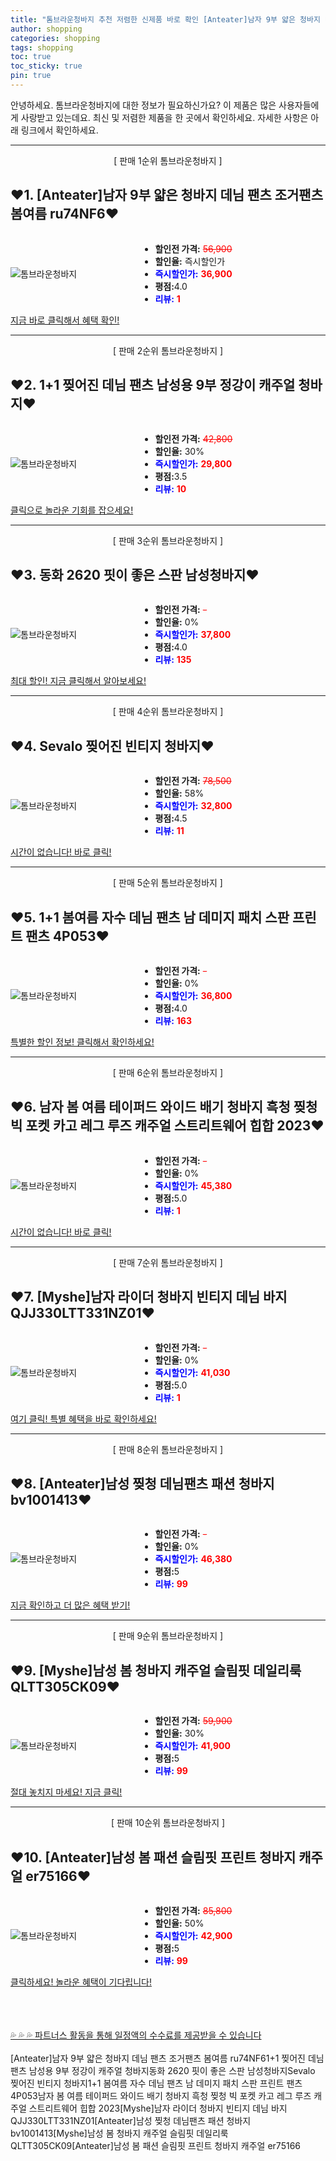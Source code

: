```yaml
---
title: "톰브라운청바지 추천 저렴한 신제품 바로 확인 [Anteater]남자 9부 얇은 청바지 데님"
author: shopping
categories: shopping
tags: shopping
toc: true
toc_sticky: true
pin: true
---
```

안녕하세요. 톰브라운청바지에 대한 정보가 필요하신가요?  이 제품은 많은 사용자들에게 사랑받고 있는데요. 최신 및 저렴한 제품을 한 곳에서 확인하세요. 자세한 사항은 아래 링크에서 확인하세요.

---
<p class="toplist" style="margin: 0 auto; display: block; width: fit-content;">[ 판매 1순위 톰브라운청바지 ]</p>

<h2><strong>❤️1. [Anteater]남자 9부 얇은 청바지 데님 팬츠 조거팬츠 봄여름 ru74NF6❤️</strong></h2>

<div style="display: flex; align-items: center;">
    <div style="flex: 0.4;">
        <img src="https://thumbnail9.coupangcdn.com/thumbnails/remote/230x230ex/image/vendor_inventory/e459/da18c0b5b06bf0d1a01ac5d49dd529c17630721810ed8f7a512531c4bfff.jpg" alt="톰브라운청바지" style="max-width: 100%;">
    </div>
    <div style="flex: 0.6; margin-left: 10px;">
        <ul>
            <li><strong>할인전 가격:</strong> <del style="color: red;">56,900</del></li>
            <li><strong>할인율:</strong> 즉시할인가</li>
            <li><span style='color:blue'><strong>즉시할인가:</strong></span> <span style='color:red'><strong>36,900</strong></span></li>
            <li><strong>평점:</strong>4.0</li>
            <li><span style='color:blue'><strong>리뷰:</strong></span> <span style='color:red'><strong>1</strong></span></li>
        </ul>
    </div>
</div>
<div class="center">
    <a href="https://selin100587001.github.io?lptag=AF9450613&subid=githubio&pageKey=7442873614&traceid=V0-153&itemId=19357884517&vendorItemId=86470937880" class="myButton">
        지금 바로 클릭해서 혜택 확인!
    </a>
</div>


---
<p class="toplist" style="margin: 0 auto; display: block; width: fit-content;">[ 판매 2순위 톰브라운청바지 ]</p>

<h2><strong>❤️2. 1+1 찢어진 데님 팬츠 남성용 9부 정강이 캐주얼 청바지❤️</strong></h2>

<div style="display: flex; align-items: center;">
    <div style="flex: 0.4;">
        <img src="https://thumbnail6.coupangcdn.com/thumbnails/remote/230x230ex/image/vendor_inventory/9e9d/fac4bc1093bf4b4cc42f2d59b68898d7ff58ad42f3996dac40cdb9276ea3.jpg" alt="톰브라운청바지" style="max-width: 100%;">
    </div>
    <div style="flex: 0.6; margin-left: 10px;">
        <ul>
            <li><strong>할인전 가격:</strong> <del style="color: red;">42,800</del></li>
            <li><strong>할인율:</strong> 30%</li>
            <li><span style='color:blue'><strong>즉시할인가:</strong></span> <span style='color:red'><strong>29,800</strong></span></li>
            <li><strong>평점:</strong>3.5</li>
            <li><span style='color:blue'><strong>리뷰:</strong></span> <span style='color:red'><strong>10</strong></span></li>
        </ul>
    </div>
</div>
<div class="center">
    <a href="https://selin100587001.github.io?lptag=AF9450613&subid=githubio&pageKey=7344857196&traceid=V0-153&itemId=18886997339&vendorItemId=86015213267" class="myButton">
        클릭으로 놀라운 기회를 잡으세요!
    </a>
</div>


---
<p class="toplist" style="margin: 0 auto; display: block; width: fit-content;">[ 판매 3순위 톰브라운청바지 ]</p>

<h2><strong>❤️3. 동화 2620 핏이 좋은 스판 남성청바지❤️</strong></h2>

<div style="display: flex; align-items: center;">
    <div style="flex: 0.4;">
        <img src="https://thumbnail7.coupangcdn.com/thumbnails/remote/230x230ex/image/vendor_inventory/images/2018/02/06/17/7/62339b1b-5506-4e75-8bb6-700a5cb6f504.jpg" alt="톰브라운청바지" style="max-width: 100%;">
    </div>
    <div style="flex: 0.6; margin-left: 10px;">
        <ul>
            <li><strong>할인전 가격:</strong> <del style="color: red;">-</del></li>
            <li><strong>할인율:</strong> 0%</li>
            <li><span style='color:blue'><strong>즉시할인가:</strong></span> <span style='color:red'><strong>37,800</strong></span></li>
            <li><strong>평점:</strong>4.0</li>
            <li><span style='color:blue'><strong>리뷰:</strong></span> <span style='color:red'><strong>135</strong></span></li>
        </ul>
    </div>
</div>
<div class="center">
    <a href="https://selin100587001.github.io?lptag=AF9450613&subid=githubio&pageKey=288840948&traceid=V0-153&itemId=914571733&vendorItemId=5283750844" class="myButton">
        최대 할인! 지금 클릭해서 알아보세요!
    </a>
</div>


---
<p class="toplist" style="margin: 0 auto; display: block; width: fit-content;">[ 판매 4순위 톰브라운청바지 ]</p>

<h2><strong>❤️4. Sevalo 찢어진 빈티지 청바지❤️</strong></h2>

<div style="display: flex; align-items: center;">
    <div style="flex: 0.4;">
        <img src="https://thumbnail8.coupangcdn.com/thumbnails/remote/230x230ex/image/vendor_inventory/e12e/12772fbc8aabb204aa6cdf94fb23ae121548418d748f81e431f95da1d5e6.jpg" alt="톰브라운청바지" style="max-width: 100%;">
    </div>
    <div style="flex: 0.6; margin-left: 10px;">
        <ul>
            <li><strong>할인전 가격:</strong> <del style="color: red;">78,500</del></li>
            <li><strong>할인율:</strong> 58%</li>
            <li><span style='color:blue'><strong>즉시할인가:</strong></span> <span style='color:red'><strong>32,800</strong></span></li>
            <li><strong>평점:</strong>4.5</li>
            <li><span style='color:blue'><strong>리뷰:</strong></span> <span style='color:red'><strong>11</strong></span></li>
        </ul>
    </div>
</div>
<div class="center">
    <a href="https://selin100587001.github.io?lptag=AF9450613&subid=githubio&pageKey=6372528220&traceid=V0-153&itemId=13504463254&vendorItemId=82213677864" class="myButton">
        시간이 없습니다! 바로 클릭!
    </a>
</div>


---
<p class="toplist" style="margin: 0 auto; display: block; width: fit-content;">[ 판매 5순위 톰브라운청바지 ]</p>

<h2><strong>❤️5. 1+1 봄여름 자수 데님 팬츠 남 데미지 패치 스판 프린트 팬츠 4P053❤️</strong></h2>

<div style="display: flex; align-items: center;">
    <div style="flex: 0.4;">
        <img src="https://thumbnail9.coupangcdn.com/thumbnails/remote/230x230ex/image/vendor_inventory/5032/158b2827e8b7e178beae0a498ad4ed49aded59ab1781026003d57b505fd0.png" alt="톰브라운청바지" style="max-width: 100%;">
    </div>
    <div style="flex: 0.6; margin-left: 10px;">
        <ul>
            <li><strong>할인전 가격:</strong> <del style="color: red;">-</del></li>
            <li><strong>할인율:</strong> 0%</li>
            <li><span style='color:blue'><strong>즉시할인가:</strong></span> <span style='color:red'><strong>36,800</strong></span></li>
            <li><strong>평점:</strong>4.0</li>
            <li><span style='color:blue'><strong>리뷰:</strong></span> <span style='color:red'><strong>163</strong></span></li>
        </ul>
    </div>
</div>
<div class="center">
    <a href="https://selin100587001.github.io?lptag=AF9450613&subid=githubio&pageKey=6370105977&traceid=V0-153&itemId=13488815916&vendorItemId=81418520531" class="myButton">
        특별한 할인 정보! 클릭해서 확인하세요!
    </a>
</div>


---
<p class="toplist" style="margin: 0 auto; display: block; width: fit-content;">[ 판매 6순위 톰브라운청바지 ]</p>

<h2><strong>❤️6. 남자 봄 여름 테이퍼드 와이드 배기 청바지 흑청 찢청 빅 포켓 카고 레그 루즈 캐주얼 스트리트웨어 힙합 2023❤️</strong></h2>

<div style="display: flex; align-items: center;">
    <div style="flex: 0.4;">
        <img src="https://thumbnail6.coupangcdn.com/thumbnails/remote/230x230ex/image/vendor_inventory/c13a/db3412e672b998619cc7ccaae948c9f630a8e3e51fbbd9701ae9622caa27.jpg" alt="톰브라운청바지" style="max-width: 100%;">
    </div>
    <div style="flex: 0.6; margin-left: 10px;">
        <ul>
            <li><strong>할인전 가격:</strong> <del style="color: red;">-</del></li>
            <li><strong>할인율:</strong> 0%</li>
            <li><span style='color:blue'><strong>즉시할인가:</strong></span> <span style='color:red'><strong>45,380</strong></span></li>
            <li><strong>평점:</strong>5.0</li>
            <li><span style='color:blue'><strong>리뷰:</strong></span> <span style='color:red'><strong>1</strong></span></li>
        </ul>
    </div>
</div>
<div class="center">
    <a href="https://selin100587001.github.io?lptag=AF9450613&subid=githubio&pageKey=7212631166&traceid=V0-153&itemId=18256932453&vendorItemId=90435799877" class="myButton">
        시간이 없습니다! 바로 클릭!
    </a>
</div>


---
<p class="toplist" style="margin: 0 auto; display: block; width: fit-content;">[ 판매 7순위 톰브라운청바지 ]</p>

<h2><strong>❤️7. [Myshe]남자 라이더 청바지 빈티지 데님 바지 QJJ330LTT331NZ01❤️</strong></h2>

<div style="display: flex; align-items: center;">
    <div style="flex: 0.4;">
        <img src="https://thumbnail8.coupangcdn.com/thumbnails/remote/230x230ex/image/vendor_inventory/d181/b1fa9f601de12071a9225fa95bf136904aea139cd58fd39aff302c004694.jpg" alt="톰브라운청바지" style="max-width: 100%;">
    </div>
    <div style="flex: 0.6; margin-left: 10px;">
        <ul>
            <li><strong>할인전 가격:</strong> <del style="color: red;">-</del></li>
            <li><strong>할인율:</strong> 0%</li>
            <li><span style='color:blue'><strong>즉시할인가:</strong></span> <span style='color:red'><strong>41,030</strong></span></li>
            <li><strong>평점:</strong>5.0</li>
            <li><span style='color:blue'><strong>리뷰:</strong></span> <span style='color:red'><strong>1</strong></span></li>
        </ul>
    </div>
</div>
<div class="center">
    <a href="https://selin100587001.github.io?lptag=AF9450613&subid=githubio&pageKey=6429494238&traceid=V0-153&itemId=13869644939&vendorItemId=90774893824" class="myButton">
        여기 클릭! 특별 혜택을 바로 확인하세요!
    </a>
</div>


---
<p class="toplist" style="margin: 0 auto; display: block; width: fit-content;">[ 판매 8순위 톰브라운청바지 ]</p>

<h2><strong>❤️8. [Anteater]남성 찢청 데님팬츠 패션 청바지 bv1001413❤️</strong></h2>

<div style="display: flex; align-items: center;">
    <div style="flex: 0.4;">
        <img src="https://thumbnail6.coupangcdn.com/thumbnails/remote/230x230ex/image/vendor_inventory/c6a3/48c56bb4bd4f1de926ba53dc3bac458193f1cedbc4e8a5cd6decfe6ed829.jpg" alt="톰브라운청바지" style="max-width: 100%;">
    </div>
    <div style="flex: 0.6; margin-left: 10px;">
        <ul>
            <li><strong>할인전 가격:</strong> <del style="color: red;">-</del></li>
            <li><strong>할인율:</strong> 0%</li>
            <li><span style='color:blue'><strong>즉시할인가:</strong></span> <span style='color:red'><strong>46,380</strong></span></li>
            <li><strong>평점:</strong>5</li>
            <li><span style='color:blue'><strong>리뷰:</strong></span> <span style='color:red'><strong>99</strong></span></li>
        </ul>
    </div>
</div>
<div class="center">
    <a href="https://selin100587001.github.io?lptag=AF9450613&subid=githubio&pageKey=7267708612&traceid=V0-153&itemId=18527733957&vendorItemId=85666231468" class="myButton">
        지금 확인하고 더 많은 혜택 받기!
    </a>
</div>


---
<p class="toplist" style="margin: 0 auto; display: block; width: fit-content;">[ 판매 9순위 톰브라운청바지 ]</p>

<h2><strong>❤️9. [Myshe]남성 봄 청바지 캐주얼 슬림핏 데일리룩 QLTT305CK09❤️</strong></h2>

<div style="display: flex; align-items: center;">
    <div style="flex: 0.4;">
        <img src="https://thumbnail9.coupangcdn.com/thumbnails/remote/230x230ex/image/vendor_inventory/865c/ab0047822e59dc635b10eb5cb1d8470d01d937ae0ba917f2c028a52c8759.jpg" alt="톰브라운청바지" style="max-width: 100%;">
    </div>
    <div style="flex: 0.6; margin-left: 10px;">
        <ul>
            <li><strong>할인전 가격:</strong> <del style="color: red;">59,900</del></li>
            <li><strong>할인율:</strong> 30%</li>
            <li><span style='color:blue'><strong>즉시할인가:</strong></span> <span style='color:red'><strong>41,900</strong></span></li>
            <li><strong>평점:</strong>5</li>
            <li><span style='color:blue'><strong>리뷰:</strong></span> <span style='color:red'><strong>99</strong></span></li>
        </ul>
    </div>
</div>
<div class="center">
    <a href="https://selin100587001.github.io?lptag=AF9450613&subid=githubio&pageKey=6377043254&traceid=V0-153&itemId=13531642856&vendorItemId=80785436337" class="myButton">
        절대 놓치지 마세요! 지금 클릭!
    </a>
</div>


---
<p class="toplist" style="margin: 0 auto; display: block; width: fit-content;">[ 판매 10순위 톰브라운청바지 ]</p>

<h2><strong>❤️10. [Anteater]남성 봄 패션 슬림핏 프린트 청바지 캐주얼 er75166❤️</strong></h2>

<div style="display: flex; align-items: center;">
    <div style="flex: 0.4;">
        <img src="https://thumbnail6.coupangcdn.com/thumbnails/remote/230x230ex/image/vendor_inventory/f4af/aa9076a46dc52a1ca12d8055052d04e8d614ff9bfbed1e9ff917f25a427f.jpg" alt="톰브라운청바지" style="max-width: 100%;">
    </div>
    <div style="flex: 0.6; margin-left: 10px;">
        <ul>
            <li><strong>할인전 가격:</strong> <del style="color: red;">85,800</del></li>
            <li><strong>할인율:</strong> 50%</li>
            <li><span style='color:blue'><strong>즉시할인가:</strong></span> <span style='color:red'><strong>42,900</strong></span></li>
            <li><strong>평점:</strong>5</li>
            <li><span style='color:blue'><strong>리뷰:</strong></span> <span style='color:red'><strong>99</strong></span></li>
        </ul>
    </div>
</div>
<div class="center">
    <a href="https://selin100587001.github.io?lptag=AF9450613&subid=githubio&pageKey=7250060147&traceid=V0-153&itemId=18440028222&vendorItemId=85581183598" class="myButton">
        클릭하세요! 놀라운 혜택이 기다립니다!
    </a>
</div>

<br><br><br>[💦 💦 💦 파트너스 활동을 통해 일정액의 수수료를 제공받을 수 있습니다](https://link.coupang.com/a/bcpT2c)<br><br>[Anteater]남자 9부 얇은 청바지 데님 팬츠 조거팬츠 봄여름 ru74NF61+1 찢어진 데님 팬츠 남성용 9부 정강이 캐주얼 청바지동화 2620 핏이 좋은 스판 남성청바지Sevalo 찢어진 빈티지 청바지1+1 봄여름 자수 데님 팬츠 남 데미지 패치 스판 프린트 팬츠 4P053남자 봄 여름 테이퍼드 와이드 배기 청바지 흑청 찢청 빅 포켓 카고 레그 루즈 캐주얼 스트리트웨어 힙합 2023[Myshe]남자 라이더 청바지 빈티지 데님 바지 QJJ330LTT331NZ01[Anteater]남성 찢청 데님팬츠 패션 청바지 bv1001413[Myshe]남성 봄 청바지 캐주얼 슬림핏 데일리룩 QLTT305CK09[Anteater]남성 봄 패션 슬림핏 프린트 청바지 캐주얼 er75166